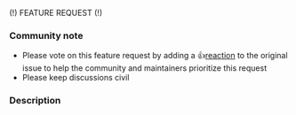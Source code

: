 (!) FEATURE REQUEST (!)
<!--- Report a BUG if something isn't working right --->

### Community note
* Please vote on this feature request by adding a 👍[reaction](https://blog.github.com/2016-03-10-add-reactions-to-pull-requests-issues-and-comments/) to the original issue to help the community and maintainers prioritize this request
* Please keep discussions civil

### Description
<!--- Please leave a helpful description of the feature request here. --->

